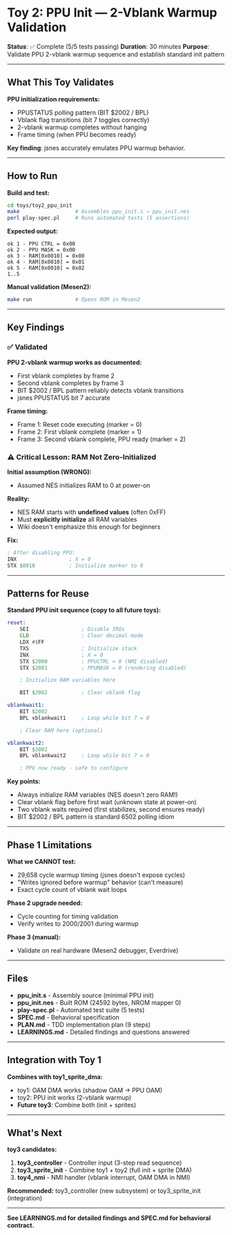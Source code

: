 # Toy 2: PPU Init — 2-Vblank Warmup Validation

**Status**: ✅ Complete (5/5 tests passing)
**Duration**: 30 minutes
**Purpose**: Validate PPU 2-vblank warmup sequence and establish standard init pattern

---

## What This Toy Validates

**PPU initialization requirements:**
- PPUSTATUS polling pattern (BIT $2002 / BPL)
- Vblank flag transitions (bit 7 toggles correctly)
- 2-vblank warmup completes without hanging
- Frame timing (when PPU becomes ready)

**Key finding**: jsnes accurately emulates PPU warmup behavior.

---

## How to Run

**Build and test:**
```bash
cd toys/toy2_ppu_init
make                  # Assembles ppu_init.s → ppu_init.nes
perl play-spec.pl     # Runs automated tests (5 assertions)
```

**Expected output:**
```
ok 1 - PPU CTRL = 0x00
ok 2 - PPU MASK = 0x00
ok 3 - RAM[0x0010] = 0x00
ok 4 - RAM[0x0010] = 0x01
ok 5 - RAM[0x0010] = 0x02
1..5
```

**Manual validation (Mesen2):**
```bash
make run              # Opens ROM in Mesen2
```

---

## Key Findings

### ✅ Validated

**PPU 2-vblank warmup works as documented:**
- First vblank completes by frame 2
- Second vblank completes by frame 3
- BIT $2002 / BPL pattern reliably detects vblank transitions
- jsnes PPUSTATUS bit 7 accurate

**Frame timing:**
- Frame 1: Reset code executing (marker = 0)
- Frame 2: First vblank complete (marker = 1)
- Frame 3: Second vblank complete, PPU ready (marker = 2)

### ⚠️ Critical Lesson: RAM Not Zero-Initialized

**Initial assumption (WRONG):**
- Assumed NES initializes RAM to 0 at power-on

**Reality:**
- NES RAM starts with **undefined values** (often 0xFF)
- Must **explicitly initialize** all RAM variables
- Wiki doesn't emphasize this enough for beginners

**Fix:**
```asm
; After disabling PPU:
INX                 ; X = 0
STX $0010           ; Initialize marker to 0
```

---

## Patterns for Reuse

**Standard PPU init sequence (copy to all future toys):**

```asm
reset:
    SEI                 ; Disable IRQs
    CLD                 ; Clear decimal mode
    LDX #$FF
    TXS                 ; Initialize stack
    INX                 ; X = 0
    STX $2000           ; PPUCTRL = 0 (NMI disabled)
    STX $2001           ; PPUMASK = 0 (rendering disabled)

    ; Initialize RAM variables here

    BIT $2002           ; Clear vblank flag

vblankwait1:
    BIT $2002
    BPL vblankwait1     ; Loop while bit 7 = 0

    ; Clear RAM here (optional)

vblankwait2:
    BIT $2002
    BPL vblankwait2     ; Loop while bit 7 = 0

    ; PPU now ready - safe to configure
```

**Key points:**
- Always initialize RAM variables (NES doesn't zero RAM!)
- Clear vblank flag before first wait (unknown state at power-on)
- Two vblank waits required (first stabilizes, second ensures ready)
- BIT $2002 / BPL pattern is standard 6502 polling idiom

---

## Phase 1 Limitations

**What we CANNOT test:**
- 29,658 cycle warmup timing (jsnes doesn't expose cycles)
- "Writes ignored before warmup" behavior (can't measure)
- Exact cycle count of vblank wait loops

**Phase 2 upgrade needed:**
- Cycle counting for timing validation
- Verify writes to $2000/$2001 during warmup

**Phase 3 (manual):**
- Validate on real hardware (Mesen2 debugger, Everdrive)

---

## Files

- **ppu_init.s** - Assembly source (minimal PPU init)
- **ppu_init.nes** - Built ROM (24592 bytes, NROM mapper 0)
- **play-spec.pl** - Automated test suite (5 tests)
- **SPEC.md** - Behavioral specification
- **PLAN.md** - TDD implementation plan (9 steps)
- **LEARNINGS.md** - Detailed findings and questions answered

---

## Integration with Toy 1

**Combines with toy1_sprite_dma:**
- toy1: OAM DMA works (shadow OAM → PPU OAM)
- toy2: PPU init works (2-vblank warmup)
- **Future toy3**: Combine both (init + sprites)

---

## What's Next

**toy3 candidates:**
1. **toy3_controller** - Controller input (3-step read sequence)
2. **toy3_sprite_init** - Combine toy1 + toy2 (full init + sprite DMA)
3. **toy4_nmi** - NMI handler (vblank interrupt, OAM DMA in NMI)

**Recommended:** toy3_controller (new subsystem) or toy3_sprite_init (integration)

---

**See LEARNINGS.md for detailed findings and SPEC.md for behavioral contract.**
